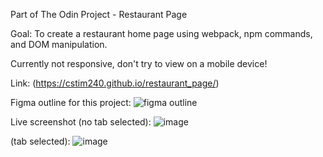 Part of The Odin Project - Restaurant Page

Goal: To create a restaurant home page using webpack, npm commands, and DOM manipulation.

Currently not responsive, don't try to view on a mobile device!

Link: (https://cstim240.github.io/restaurant_page/)

Figma outline for this project:
![figma outline](https://github.com/cstim240/restaurant_page/assets/75660907/1c9441ae-852c-4793-842a-81a189374658)

Live screenshot (no tab selected):
![image](https://github.com/cstim240/restaurant_page/assets/75660907/eeea8ccc-8ff8-4f2f-8a2a-409743394975)

(tab selected):
![image](https://github.com/cstim240/restaurant_page/assets/75660907/f75866e4-3e30-4a39-8bc2-6f672d601178)


